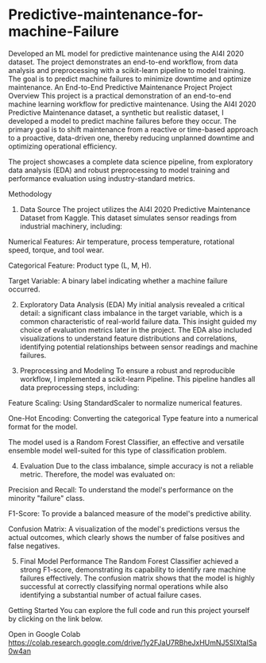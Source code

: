 # Predictive-maintenance-for-machine-Failure
Developed an ML model for predictive maintenance using the AI4I 2020 dataset. The project demonstrates an end-to-end workflow, from data analysis and preprocessing with a scikit-learn pipeline to model training. The goal is to predict machine failures to minimize downtime and optimize maintenance.
An End-to-End Predictive Maintenance Project
Project Overview
This project is a practical demonstration of an end-to-end machine learning workflow for predictive maintenance. Using the AI4I 2020 Predictive Maintenance dataset, a synthetic but realistic dataset, I developed a model to predict machine failures before they occur. The primary goal is to shift maintenance from a reactive or time-based approach to a proactive, data-driven one, thereby reducing unplanned downtime and optimizing operational efficiency.

The project showcases a complete data science pipeline, from exploratory data analysis (EDA) and robust preprocessing to model training and performance evaluation using industry-standard metrics.

Methodology
1. Data Source
The project utilizes the AI4I 2020 Predictive Maintenance Dataset from Kaggle. This dataset simulates sensor readings from industrial machinery, including:

Numerical Features: Air temperature, process temperature, rotational speed, torque, and tool wear.

Categorical Feature: Product type (L, M, H).

Target Variable: A binary label indicating whether a machine failure occurred.

2. Exploratory Data Analysis (EDA)
My initial analysis revealed a critical detail: a significant class imbalance in the target variable, which is a common characteristic of real-world failure data. This insight guided my choice of evaluation metrics later in the project. The EDA also included visualizations to understand feature distributions and correlations, identifying potential relationships between sensor readings and machine failures.

3. Preprocessing and Modeling
To ensure a robust and reproducible workflow, I implemented a scikit-learn Pipeline. This pipeline handles all data preprocessing steps, including:

Feature Scaling: Using StandardScaler to normalize numerical features.

One-Hot Encoding: Converting the categorical Type feature into a numerical format for the model.

The model used is a Random Forest Classifier, an effective and versatile ensemble model well-suited for this type of classification problem.

4. Evaluation
Due to the class imbalance, simple accuracy is not a reliable metric. Therefore, the model was evaluated on:

Precision and Recall: To understand the model's performance on the minority "failure" class.

F1-Score: To provide a balanced measure of the model's predictive ability.

Confusion Matrix: A visualization of the model's predictions versus the actual outcomes, which clearly shows the number of false positives and false negatives.

5. Final Model Performance
The Random Forest Classifier achieved a strong F1-score, demonstrating its capability to identify rare machine failures effectively. The confusion matrix shows that the model is highly successful at correctly classifying normal operations while also identifying a substantial number of actual failure cases.

Getting Started
You can explore the full code and run this project yourself by clicking on the link below.

Open in Google Colab https://colab.research.google.com/drive/1y2FJaU7RBheJxHUmNJ5SIXtaISa0w4an
